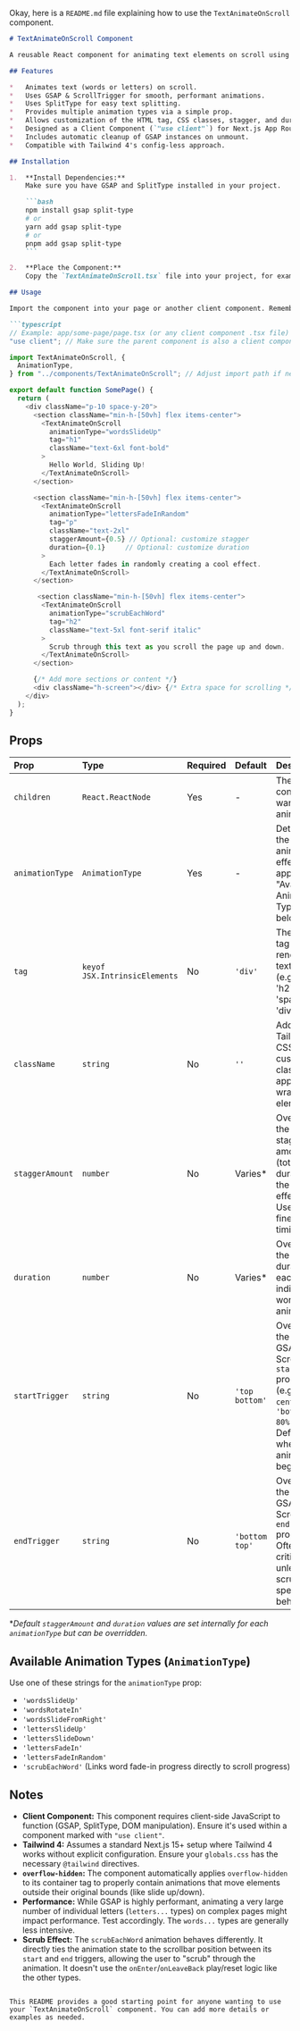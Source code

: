 Okay, here is a `README.md` file explaining how to use the `TextAnimateOnScroll` component.

```markdown
# TextAnimateOnScroll Component

A reusable React component for animating text elements on scroll using GSAP, ScrollTrigger, and SplitType within a Next.js 15+ project (using Tailwind 4). It provides various pre-defined, staggered text animations that trigger when the element enters the viewport.

## Features

*   Animates text (words or letters) on scroll.
*   Uses GSAP & ScrollTrigger for smooth, performant animations.
*   Uses SplitType for easy text splitting.
*   Provides multiple animation types via a simple prop.
*   Allows customization of the HTML tag, CSS classes, stagger, and duration.
*   Designed as a Client Component (`"use client"`) for Next.js App Router.
*   Includes automatic cleanup of GSAP instances on unmount.
*   Compatible with Tailwind 4's config-less approach.

## Installation

1.  **Install Dependencies:**
    Make sure you have GSAP and SplitType installed in your project.

    ```bash
    npm install gsap split-type
    # or
    yarn add gsap split-type
    # or
    pnpm add gsap split-type
    ```

2.  **Place the Component:**
    Copy the `TextAnimateOnScroll.tsx` file into your project, for example, under `./components/`.

## Usage

Import the component into your page or another client component. Remember that the `TextAnimateOnScroll` component itself uses the `"use client"` directive, so any component directly using it must also be a Client Component or rendered within one.

```typescript
// Example: app/some-page/page.tsx (or any client component .tsx file)
"use client"; // Make sure the parent component is also a client component if needed

import TextAnimateOnScroll, {
  AnimationType,
} from "../components/TextAnimateOnScroll"; // Adjust import path if needed

export default function SomePage() {
  return (
    <div className="p-10 space-y-20">
      <section className="min-h-[50vh] flex items-center">
        <TextAnimateOnScroll
          animationType="wordsSlideUp"
          tag="h1"
          className="text-6xl font-bold"
        >
          Hello World, Sliding Up!
        </TextAnimateOnScroll>
      </section>

      <section className="min-h-[50vh] flex items-center">
        <TextAnimateOnScroll
          animationType="lettersFadeInRandom"
          tag="p"
          className="text-2xl"
          staggerAmount={0.5} // Optional: customize stagger
          duration={0.1}     // Optional: customize duration
        >
          Each letter fades in randomly creating a cool effect.
        </TextAnimateOnScroll>
      </section>

       <section className="min-h-[50vh] flex items-center">
        <TextAnimateOnScroll
          animationType="scrubEachWord"
          tag="h2"
          className="text-5xl font-serif italic"
        >
          Scrub through this text as you scroll the page up and down.
        </TextAnimateOnScroll>
      </section>

      {/* Add more sections or content */}
      <div className="h-screen"></div> {/* Extra space for scrolling */}
    </div>
  );
}
```

## Props

| Prop                | Type                          | Required | Default      | Description                                                                                                                            |
| :------------------ | :---------------------------- | :------- | :----------- | :------------------------------------------------------------------------------------------------------------------------------------- |
| `children`          | `React.ReactNode`             | Yes      | -            | The text content you want to animate.                                                                                                  |
| `animationType`     | `AnimationType`               | Yes      | -            | Determines the specific animation effect to apply. See "Available Animation Types" below.                                               |
| `tag`               | `keyof JSX.IntrinsicElements` | No       | `'div'`      | The HTML tag to render the text within (e.g., 'h1', 'h2', 'p', 'span', 'div').                                                        |
| `className`         | `string`                      | No       | `''`         | Additional Tailwind CSS or custom classes to apply to the wrapper element.                                                               |
| `staggerAmount`     | `number`                      | No       | Varies\*     | Overrides the default stagger amount (total duration for the stagger effect). Useful for fine-tuning timing.                             |
| `duration`          | `number`                      | No       | Varies\*     | Overrides the default duration for each individual word/letter animation.                                                                |
| `startTrigger`      | `string`                      | No       | `'top bottom'` | Overrides the default GSAP ScrollTrigger `start` property (e.g., `'top center'`, `'bottom 80%'`). Defines when the animation begins. |
| `endTrigger`        | `string`                      | No       | `'bottom top'` | Overrides the default GSAP ScrollTrigger `end` property. Often less critical unless using scrub or specific end behaviors.             |

\*_Default `staggerAmount` and `duration` values are set internally for each `animationType` but can be overridden._

## Available Animation Types (`AnimationType`)

Use one of these strings for the `animationType` prop:

*   `'wordsSlideUp'`
*   `'wordsRotateIn'`
*   `'wordsSlideFromRight'`
*   `'lettersSlideUp'`
*   `'lettersSlideDown'`
*   `'lettersFadeIn'`
*   `'lettersFadeInRandom'`
*   `'scrubEachWord'` (Links word fade-in progress directly to scroll progress)

## Notes

*   **Client Component:** This component requires client-side JavaScript to function (GSAP, SplitType, DOM manipulation). Ensure it's used within a component marked with `"use client"`.
*   **Tailwind 4:** Assumes a standard Next.js 15+ setup where Tailwind 4 works without explicit configuration. Ensure your `globals.css` has the necessary `@tailwind` directives.
*   **`overflow-hidden`:** The component automatically applies `overflow-hidden` to its container tag to properly contain animations that move elements outside their original bounds (like slide up/down).
*   **Performance:** While GSAP is highly performant, animating a very large number of individual letters (`letters...` types) on complex pages might impact performance. Test accordingly. The `words...` types are generally less intensive.
*   **Scrub Effect:** The `scrubEachWord` animation behaves differently. It directly ties the animation state to the scrollbar position between its `start` and `end` triggers, allowing the user to "scrub" through the animation. It doesn't use the `onEnter`/`onLeaveBack` play/reset logic like the other types.
```

This README provides a good starting point for anyone wanting to use your `TextAnimateOnScroll` component. You can add more details or examples as needed.